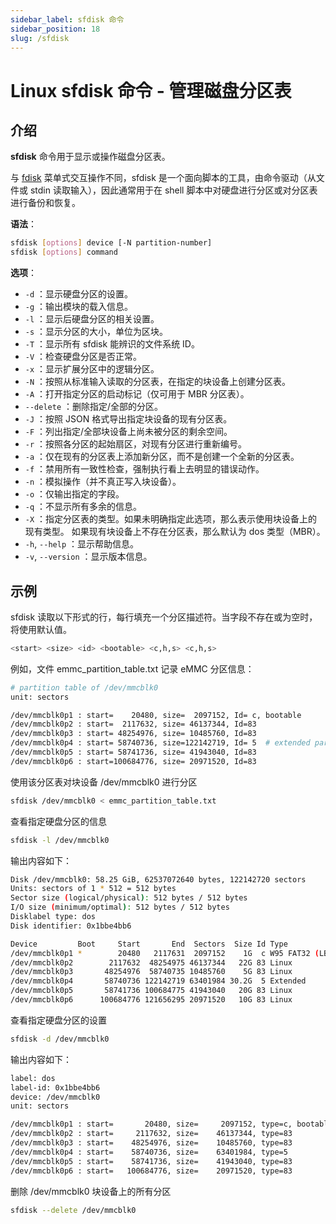 ```yaml
---
sidebar_label: sfdisk 命令
sidebar_position: 18
slug: /sfdisk
---
```


# Linux sfdisk 命令 - 管理磁盘分区表



## 介绍

**sfdisk** 命令用于显示或操作磁盘分区表。

与 [fdisk](/linux-command/fdisk) 菜单式交互操作不同，sfdisk 是一个面向脚本的工具，由命令驱动（从文件或 stdin 读取输入），因此通常用于在 shell 脚本中对硬盘进行分区或对分区表进行备份和恢复。

**语法**：

```bash
sfdisk [options] device [-N partition-number]
sfdisk [options] command
```

**选项**：

- `-d` ：显示硬盘分区的设置。
- `-g` ：输出模块的载入信息。
- `-l` ：显示后硬盘分区的相关设置。
- `-s` ：显示分区的大小，单位为区块。
- `-T` ：显示所有 sfdisk 能辨识的文件系统 ID。
- `-V` ：检查硬盘分区是否正常。
- `-x` ：显示扩展分区中的逻辑分区。
- `-N` ：按照从标准输入读取的分区表，在指定的块设备上创建分区表。
- `-A` ：打开指定分区的启动标记（仅可用于 MBR 分区表）。
- `--delete` ：删除指定/全部的分区。
- `-J` ：按照 JSON 格式导出指定块设备的现有分区表。
- `-F` ：列出指定/全部块设备上尚未被分区的剩余空间。
- `-r` ：按照各分区的起始扇区，对现有分区进行重新编号。
- `-a` ：仅在现有的分区表上添加新分区，而不是创建一个全新的分区表。
- `-f` ：禁用所有一致性检查，强制执行看上去明显的错误动作。
- `-n` ：模拟操作（并不真正写入块设备）。
- `-o` ：仅输出指定的字段。
- `-q` ：不显示所有多余的信息。
- `-X` ：指定分区表的类型。如果未明确指定此选项，那么表示使用块设备上的现有类型。 如果现有块设备上不存在分区表，那么默认为 dos 类型（MBR）。
- `-h`, `--help` ：显示帮助信息。
- `-v`, `--version` ：显示版本信息。



## 示例

sfdisk 读取以下形式的行，每行填充一个分区描述符。当字段不存在或为空时，将使用默认值。

```bash
<start> <size> <id> <bootable> <c,h,s> <c,h,s>
```

例如，文件 emmc_partition_table.txt 记录 eMMC 分区信息：

```bash
# partition table of /dev/mmcblk0
unit: sectors

/dev/mmcblk0p1 : start=    20480, size=  2097152, Id= c, bootable
/dev/mmcblk0p2 : start=  2117632, size= 46137344, Id=83
/dev/mmcblk0p3 : start= 48254976, size= 10485760, Id=83
/dev/mmcblk0p4 : start= 58740736, size=122142719, Id= 5  # extended partition
/dev/mmcblk0p5 : start= 58741736, size= 41943040, Id=83
/dev/mmcblk0p6 : start=100684776, size= 20971520, Id=83
```

使用该分区表对块设备 /dev/mmcblk0 进行分区

```bash
sfdisk /dev/mmcblk0 < emmc_partition_table.txt
```

查看指定硬盘分区的信息

```bash
sfdisk -l /dev/mmcblk0
```

输出内容如下：

```bash
Disk /dev/mmcblk0: 58.25 GiB, 62537072640 bytes, 122142720 sectors
Units: sectors of 1 * 512 = 512 bytes
Sector size (logical/physical): 512 bytes / 512 bytes
I/O size (minimum/optimal): 512 bytes / 512 bytes
Disklabel type: dos
Disk identifier: 0x1bbe4bb6

Device         Boot     Start       End  Sectors  Size Id Type
/dev/mmcblk0p1 *        20480   2117631  2097152    1G  c W95 FAT32 (LBA)
/dev/mmcblk0p2        2117632  48254975 46137344   22G 83 Linux
/dev/mmcblk0p3       48254976  58740735 10485760    5G 83 Linux
/dev/mmcblk0p4       58740736 122142719 63401984 30.2G  5 Extended
/dev/mmcblk0p5       58741736 100684775 41943040   20G 83 Linux
/dev/mmcblk0p6      100684776 121656295 20971520   10G 83 Linux
```

查看指定硬盘分区的设置

```bash
sfdisk -d /dev/mmcblk0
```

输出内容如下：

```bash
label: dos
label-id: 0x1bbe4bb6
device: /dev/mmcblk0
unit: sectors

/dev/mmcblk0p1 : start=       20480, size=     2097152, type=c, bootable
/dev/mmcblk0p2 : start=     2117632, size=    46137344, type=83
/dev/mmcblk0p3 : start=    48254976, size=    10485760, type=83
/dev/mmcblk0p4 : start=    58740736, size=    63401984, type=5
/dev/mmcblk0p5 : start=    58741736, size=    41943040, type=83
/dev/mmcblk0p6 : start=   100684776, size=    20971520, type=83
```

删除 /dev/mmcblk0 块设备上的所有分区

```bash
sfdisk --delete /dev/mmcblk0
```


